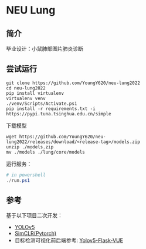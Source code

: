 # NEU Lung

## 简介

毕业设计：小鼠肺部图片肺炎诊断

## 尝试运行

```shell
git clone https://github.com/YoungY620/neu-lung2022
cd neu-lung2022
pip install virtualenv
virtualenv venv
./venv/Scripts/Activate.ps1
pip install -r requirements.txt -i https://pypi.tuna.tsinghua.edu.cn/simple
```

下载模型

```shell
wget https://github.com/YoungY620/neu-lung2022/releases/download/<release-tag>/models.zip
unzip ./models.zip
mv ./models ./lung/core/models
```

运行服务：

```powershell
# in powershell
./run.ps1
```

## 参考

基于以下项目二次开发：

- [YOLOv5](https://github.com/ultralytics/yolov5)
- [SimCLR(Pytorch)](https://github.com/sthalles/SimCLR)
- 目标检测可视化前后端参考: [Yolov5-Flask-VUE](https://github.com/Sharpiless/Yolov5-Flask-VUE/blob/master/back-end/app.py)
